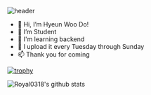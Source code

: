 ![header](https://capsule-render.vercel.app/api?type=waving&color=0:FCDF8A,100:FACD88&height=300&section=header&text=HYEON%20DO&fontSize=90)

- 👋 Hi, I’m Hyeun Woo Do!
- 👀 I’m Student
- 🌱 I'm learning backend
- 💞️ I upload it every Tuesday through Sunday
- 📫 Thank you for coming

<!---
Royal0318/Royal0318 is a ✨ special ✨ repository because its `README.md` (this file) appears on your GitHub profile.
You can click the Preview link to take a look at your changes.
--->  


[![trophy](https://github-profile-trophy.vercel.app/?username=Royal0318)](https://github.com/ryo-ma/github-profile-trophy)

![Royal0318's github stats](https://github-readme-stats.vercel.app/api?username=Royal0318&show_icons=true)


